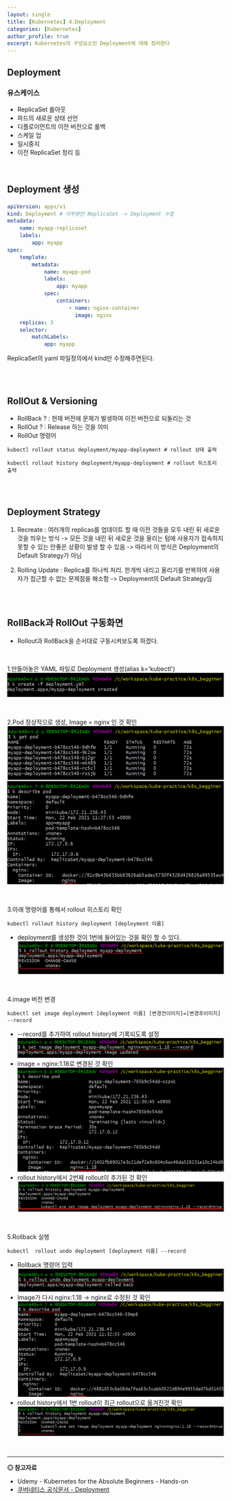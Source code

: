 ```yaml
---
layout: single
title: [Kubernetes] 4.Deployment
categories: [Kubernetes]
author_profile: true
excerpt: Kubernetes의 구성요소인 Deployment에 대해 정리한다
---
```





## Deployment

### 유스케이스
- ReplicaSet 롤아웃
- 파드의 새로운 상태 선언
- 디플로이먼트의 이전 버전으로 롤백
- 스케일 업
- 일시중지
- 이전 ReplicaSet 정리 등
<br>

## Deployment 생성
```yaml
apiVersion: apps/v1
kind: Deployment # 이부분만 ReplicaSet -> Deployment 수정
metadata:
    name: myapp-replicaset
    labels:
        app: myapp
spec:
    template:
        metadata:
            name: myapp-pod
            labels:
                app: myapp
            spec:
                containers:
                    - name: nginx-container
                      image: nginx
    replicas: 3
    selector: 
        matchLabels:
            app: myapp
```
ReplicaSet의 yaml 파일정의에서 kind만 수정해주면된다.

<br><br>

## RollOut & Versioning
- RollBack ? : 현재 버전에 문제가 발생하여 이전 버전으로 되돌리는 것
- RollOut ? : Release 하는 것을 의미
- RollOut 명령어

```shell
kubectl rollout status deployment/myapp-deployment # rollout 상태 출력
```

```shell
kubectl rollout history deployment/myapp-deployment # rollout 히스토리 출력
```

<br><br>

## Deployment Strategy
1. Recreate : 여러개의 replicas를 업데이트 할 때 이전 것들을 모두 내린 뒤 새로운 것을 띄우는 방식
-> 모든 것을 내린 뒤 새로운 것을 올리는 텀에 사용자가 접속하지 못할 수 있는 안좋은 상황이 발생 할 수 있음
-> 따라서 이 방식은 Deployment의 Default Strategy가 아님

2. Rolling Update : Replica를 하나씩 처리. 한개씩 내리고 올리기를 반복하여 사용자가 접근할 수 없는 문제점을 해소함 
-> Deployment의 Default Strategy임

<br><br>

## RollBack과 RollOut 구동화면
- Rollout과 RollBack을 순서대로 구동시켜보도록 하겠다.

<br>

1.만들어놓은 YAML 파일로 Deployment 생성(alias k='kubectl') 
![](/assets/img/kubernetes/4_deployment_rollout_1.png)

<br>

2.Pod 정상적으로 생성, Image = nginx 인 것 확인
![](/assets/img/kubernetes/4_deployment_rollout_2.png)
![](/assets/img/kubernetes/4_deployment_rollout_3.png)

<br>

3.아래 명령어를 통해서 rollout 히스토리 확인

```shell
kubectl rollout history deployment [deployment 이름]
```

- deployment를 생성한 것이 1번에 들어있는 것을 확인 할 수 있다.
![](/assets/img/kubernetes/4_deployment_rollout_4.png)

<br>

4.image 버전 변경

```shell
kubectl set image deployment [deployment 이름] [변경전이미지]=[변경후이미지] --record
```
- --record를 추가하여 rollout history에 기록되도록 설정 
![](/assets/img/kubernetes/4_deployment_rollout_5.png)
- image = nginx:1.18로 변경된 것 확인
![](/assets/img/kubernetes/4_deployment_rollout_7.png)
- rollout history에서 2번째 rollout이 추가된 것 확인
![](/assets/img/kubernetes/4_deployment_rollout_8.png)

<br>

5.Rollback 실행

```shell
kubectl  rollout undo deployment [deployment 이름] --record
```

- Rollback 명령어 입력
![](/assets/img/kubernetes/4_deployment_rollout_9.png)
- Image가 다시 nginx:1.18 -> nginx로 수정된 것 확인
![](/assets/img/kubernetes/4_deployment_rollout_10.png)
- rollout history에서 1번 rollout이 최근 rollout으로 옮겨진것 확인
![](/assets/img/kubernetes/4_deployment_rollout_11.png)

<br>

------------------
**◎ 참고자료**


- Udemy - Kubernetes for the Absolute Beginners - Hands-on
- [쿠버네티스 공식문서 - Deployment](https://kubernetes.io/ko/docs/concepts/workloads/controllers/deployment/)